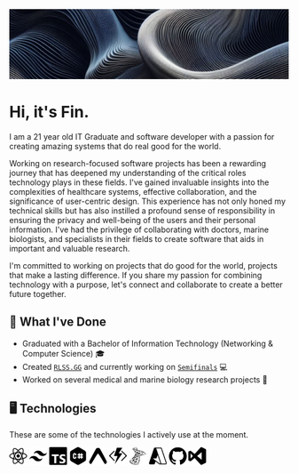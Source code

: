 <img src="assets/banner.jpg" />

# Hi, it's Fin.

<p>
I am a 21 year old IT Graduate and software developer with a passion for creating amazing systems that do real good for the world.
</p>

<p>
Working on research-focused software projects has been a rewarding journey that has deepened my understanding of the critical roles technology plays in these fields. I've gained invaluable insights into the complexities of healthcare systems, effective collaboration, and the significance of user-centric design. This experience has not only honed my technical skills but has also instilled a profound sense of responsibility in ensuring the privacy and well-being of the users and their personal information. I've had the privilege of collaborating with doctors, marine biologists, and specialists in their fields to create software that aids in important and valuable research.
</p>

<p>
I'm committed to working on projects that do good for the world, projects that make a lasting difference. If you share my passion for combining technology with a purpose, let's connect and collaborate to create a better future together.
</p>

## 📃 What I've Done

<ul>
  <li>Graduated with a Bachelor of Information Technology (Networking & Computer Science) 🎓</li>
  <li>Created <a href="https://rlss.gg"><code>RLSS.GG</code></a> and currently working on <a href="https://semifinals.co"><code>Semifinals</code></a> 💻</li>
  <li>Worked on several medical and marine biology research projects 🏫</li>
</ul>

## 🖥️ Technologies

These are some of the technologies I actively use at the moment.

<span>
  <img width="32px" height="32px" src="assets/technologies/react.svg" />
</span>
<span>
  <img width="32px" height="32px" src="assets/technologies/tailwindcss.svg" />
</span>
<span>
  <img width="32px" height="32px" src="assets/technologies/typescript.svg" />
</span>
<span>
  <img width="32px" height="32px" src="assets/technologies/csharp.svg" />
</span>
<span>
  <img width="32px" height="32px" src="assets/technologies/expo.svg" />
</span>
<span>
  <img width="32px" height="32px" src="assets/technologies/azurefunctions.svg" />
</span>
<span>
  <img width="32px" height="32px" src="assets/technologies/microsoftsqlserver.svg" />
</span>
<span>
  <img width="32px" height="32px" src="assets/technologies/microsoftazure.svg" />
</span>
<span>
  <img width="32px" height="32px" src="assets/technologies/github.svg" />
</span>
<span>
  <img width="32px" height="32px" src="assets/technologies/visualstudio.svg" />
</span>
